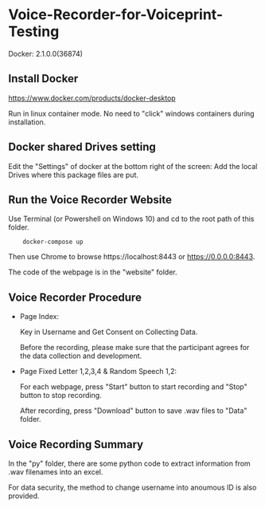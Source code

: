 # Voice-Recorder-for-Voiceprint-Testing

Docker: 2.1.0.0(36874)

## Install Docker

https://www.docker.com/products/docker-desktop

Run in linux container mode. No need to "click" windows containers during installation.

## Docker shared Drives setting

Edit the "Settings" of docker at the bottom right of the screen: Add the local Drives where this package files are put.

## Run the Voice Recorder Website

Use Terminal (or Powershell on Windows 10) and cd to the root path of this folder.

        docker-compose up

Then use Chrome to browse https://localhost:8443 or https://0.0.0.0:8443.

The code of the webpage is in the "website" folder.

## Voice Recorder Procedure

* Page Index: 

    Key in Username and Get Consent on Collecting Data.
    
    Before the recording, please make sure that the participant agrees for the data collection and development.

* Page Fixed Letter 1,2,3,4 & Random Speech 1,2: 

    For each webpage, press "Start" button to start recording and "Stop" button to stop recording.
    
    After recording, press "Download" button to save .wav files to "Data" folder.

## Voice Recording Summary

In the "py" folder, there are some python code to extract information from .wav filenames into an excel.

For data security, the method to change username into anoumous ID is also provided.




